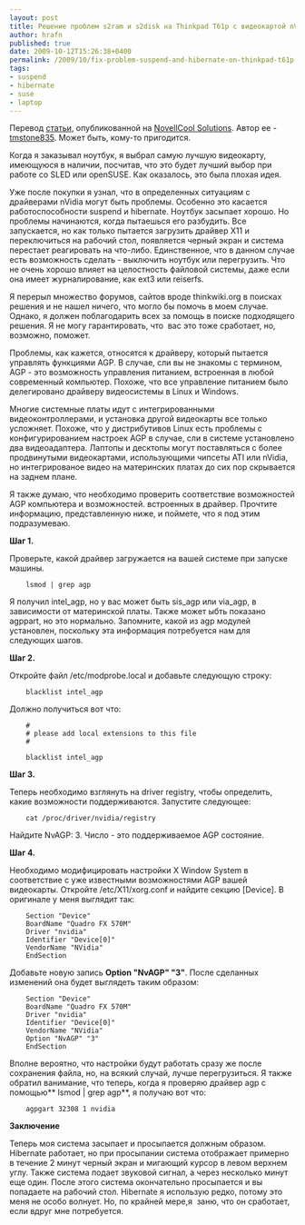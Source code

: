 ```yaml
--- 
layout: post 
title: Решение проблем s2ram и s2disk на Thinkpad T61p с видеокартой nVidia FX570 
author: hrafn 
published: true 
date: 2009-10-12T15:26:38+0400 
permalink: /2009/10/fix-problem-suspend-and-hibernate-on-thinkpad-t61p-with-nvidia-fx570-video
tags:
- suspend
- hibernate
- suse
- laptop
--- 
```


Перевод [статьи](http://www.novell.com/communities/node/9085/fix-sleep-and-hibernate-thinkpad-t61p-nvidia-fx570-video-card), опубликованной на [NovellCool Solutions](http://www.novell.com/communities/coolsolutions). Автор ее -
[tmstone835](http://www.novell.com/communities/user/4328). Может быть, кому-то
пригодится.

Когда я заказывал ноутбук, я выбрал самую лучшую видеокарту, имеющуюся в
наличии, посчитав, что это будет лучший выбор при работе со SLED или openSUSE.
Как оказалось, это была плохая идея.

<!--more-->

Уже после покупки я узнал, что в определенных ситуациям с драйверами nVidia
могут быть проблемы. Особенно это касается работоспособности suspend и
hibernate. Ноутбук засыпает хорошо. Но проблемы начинаются, когда пытаешься
его разбудить. Все запускается, но как только пытается загрузить драйвер X11 и
переключиться на рабочий стол, появляется черный экран и система перестает
реагировать на что-либо. Единственное, что в данном случае есть возможность
сделать - выключить ноутбук или перегрузить. Что не очень хорошо влияет на
целостность файловой системы, даже если она имеет журналирование, как ext3 или
reiserfs.

Я перерыл множество форумов, сайтов вроде thinkwiki.org в поисках решения и не
нашел ничего, что могло бы помочь в моем случае. Однако, я должен
поблагодарить всех за помощь в поиске подходящего решения. Я не могу
гарантировать, что  вас это тоже сработает, но, возможно, поможет.

Проблемы, как кажется, относятся к драйверу, который пытается управлять
функциями AGP. В случае, сли вы не знакомы с термином, AGP - это возможность
управления питанием, встроенная в любой современный компьютер. Похоже, что все
управление питанием было делегировано драйверу видеосистемы в Linux и Windows.

Многие системные платы идут с интегрированными видеоконтроллерами, и установка
другой видеокарты все только усложняет. Похоже, что у дистрибутивов Linux есть
проблемы с конфигурированием настроек AGP в случае, сли в системе установлено
два видеоадаптера. Лаптопы и десктопы могут поставляться с более продвинутыми
видеокартами, использующими чипсеты ATI или nVidia, но интегрированое видео на
материнских платах до сих пор скрывается на заднем плане.

Я также думаю, что необходимо проверить соответствие возможностей AGP
компьютера и возможностей. встроенных в драйвер. Прочтите информацию,
представленную ниже, и поймете, что я под этим подразумеваю.

**Шаг 1.**

Проверьте, какой драйвер загружается на вашей системе при запуске машины.

		lsmod | grep agp

Я получил intel_agp, но у вас может быть sis_agp или via_agp, в зависимости от
материнской платы. Также может ыбть показано agppart, но это нормально.
Запомните, какой из agp модулей установлен, поскольку эта информация
потребуется нам для следующих шагов.

**Шаг 2.**

Откройте файл /etc/modprobe.local и добавьте следующую строку:

		blacklist intel_agp

Должно получиться вот что:

		#
		# please add local extensions to this file
		#

		blacklist intel_agp

**Шаг 3.**

Теперь необходимо взглянуть на driver registry, чтобы определить, какие
возможности поддерживаются. Запустите следующее:

		cat /proc/driver/nvidia/registry

Найдите NvAGP: 3. Число - это поддерживаемое AGP состояние.

**Шаг 4.**

Необходимо модифицировать настройки X Window System в соответствие с уже
известными возможностями AGP вашей видеокарты. Откройте /etc/X11/xorg.conf и
найдите секцию [Device]. В оригинале у меня выглядит так:

		Section "Device"
		BoardName "Quadro FX 570M"
		Driver "nvidia"
		Identifier "Device[0]"
		VendorName "NVidia"
		EndSection

Добавьте новую запись **Option "NvAGP" "3"**. После сделанных изменений она
будет выглядеть таким образом:

		Section "Device"
		BoardName "Quadro FX 570M"
		Driver "nvidia"
		Identifier "Device[0]"
		VendorName "NVidia"
		Option "NvAGP" "3"
		EndSection

Вполне вероятно, что настройки будут работать сразу же после сохранения файла,
но, на всякий случай, лучше перегрузиться. Я также обратил ванимание, что
теперь, когда я проверяю драйвер agp с помощью** lsmod | grep agp**, я получаю
вот что:

		agpgart 32308 1 nvidia

**Заключение**

Теперь моя система засыпает и просыпается должным образом. Hibernate работает,
но при просыпании система отображает примерно в течение 2 минут черный экран и
мигающий курсор в левом верхнем углу. Также система подает звуковой сигнал, а
через несколько минут еще один. После этого система окончательно просыпается и
вы попадаете на рабочий стол. Hibernate я использую редко, потому это меня не
особо волнует. Но, по крайней мере,я  заню, что он сработает, если вдруг мне
потребуется.

